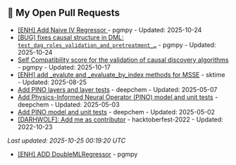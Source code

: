 <!--
**DARHWOLF/DARHWOLF** is a ✨ _special_ ✨ repository because its `README.md` (this file) appears on your GitHub profile.

Here are some ideas to get you started:

- 🔭 I’m currently working on ...
- 🌱 I’m currently learning ...
- 👯 I’m looking to collaborate on ...
- 🤔 I’m looking for help with ...
- 💬 Ask me about ...
- 📫 How to reach me: ...
- 😄 Pronouns: ...
- ⚡ Fun fact: ...
-->

<!-- OPEN_PRS:START -->
## 🔧 My Open Pull Requests

- [[ENH] Add Naive IV Regressor ](https://github.com/pgmpy/pgmpy/pull/2378) - pgmpy - Updated: 2025-10-24
- [[BUG] fixes causal structure in DML: `test_dag_roles_validation_and_pretreatment_…`](https://github.com/pgmpy/pgmpy/pull/2397) - pgmpy - Updated: 2025-10-24
- [Self Compatibility score for the validation of causal discovery algorithms](https://github.com/pgmpy/pgmpy/pull/2058) - pgmpy - Updated: 2025-10-17
- [[ENH] add _evalute and _evaluate_by_index methods for MSSE](https://github.com/sktime/sktime/pull/8656) - sktime - Updated: 2025-08-25
- [Add PINO layers and layer tests](https://github.com/deepchem/deepchem/pull/4435) - deepchem - Updated: 2025-05-07
- [Add Physics-Informed Neural Operator (PINO) model and unit tests](https://github.com/deepchem/deepchem/pull/4415) - deepchem - Updated: 2025-05-03
- [Add PINO model and unit tests](https://github.com/deepchem/deepchem/pull/4436) - deepchem - Updated: 2025-05-02
- [[DARHWOLF]: Add me as contributor](https://github.com/vishalj0501/hacktoberfest-2022/pull/31) - hacktoberfest-2022 - Updated: 2022-10-23

*Last updated: 2025-10-25 00:19:20 UTC*
<!-- OPEN_PRS:END -->
<!-- MERGED_PRS:START -->
- [[ENH] ADD DoubleMLRegressor](https://github.com/pgmpy/pgmpy/pull/2288)  - pgmpy
 <!-- MERGED_PRS:END -->
